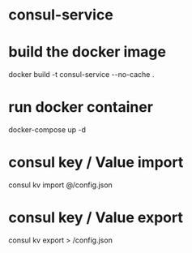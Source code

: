 # consul-service

# build the docker image
docker build -t consul-service --no-cache .

# run docker container
docker-compose up -d

# consul key / Value import
consul kv import @/config.json

# consul key / Value export
consul kv export > /config.json